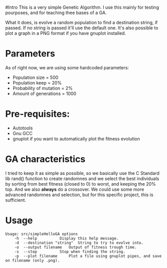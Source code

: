#Intro
This is a very simple Genetic Algorithm. I use this mainly for testing pourposes, and for teaching thee bases of a GA.

What it does, is evolve a random population to find a destination string, if passed. If no string is passed it'll use the default one. It's also possible to plot a graph in a PNG format if you have gnuplot installed.

# Parameters
As of right now, we are using some hardcoded parameters:

* Population size = 500
* Population keep = 20%
* Probability of mutation = 2%
* Amount of generations = 1000

# Pre-requisites:


* Autotools
* Gnu GCC
* gnuplot if you want to automatically plot the fitness evolution

# GA characteristics
I tried to keep it as simple as possible, so we basically use the C Standard lib rand() function to create randomnes and we select the best individuals by sorting from best fitness (closed to 0) to worst, and keeping
the 20% top. And we also **always** do a crossover. We could use some more advanced randomnes and selection, but for this specific project, this is sufficient.


# Usage

    Usage: src/simpleHelloGA options
        -h	--help			Display this help message.
        -d	--destination "string"	String to try to evolve into.
        -o	--output filename	Output of fitness trough time.
        -s	--stop			Stop when finding the string.
        -p	--plot filename		Plot a file using gnuplot pipes, and save on filename (only .png).
